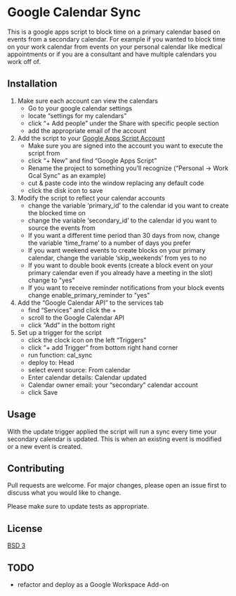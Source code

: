 # Google Calendar Sync

This is a google apps script to block time on a primary calendar based on events from a secondary calendar.  For example if you wanted to block time on your work calendar from events on your personal calendar like medical appointments or if you are a consultant and have multiple calendars you work off of.

## Installation

1. Make sure each account can view the calendars
   - Go to your google calendar settings
   - locate “settings for my calendars”
   - click “+ Add people” under the Share with specific people section
   - add the appropriate email of the account
2. Add the script to your [Google Apps Script Account](https://script.google.com/home) 
   - Make sure you are signed into the account you want to execute the script from
   - click “+ New” and find “Google Apps Script”
   - Rename the project to something you’ll recognize (“Personal -> Work Gcal Sync” as an example)
   - cut & paste code into the window replacing any default code
   - click the disk icon to save
3. Modify the script to reflect your calendar accounts
   - change the variable ‘primary_id’ to the calendar id you want to create the blocked time on
   - change the variable ‘secondary_id’ to the calendar id you want to source the events from
   - If you want a different time period than 30 days from now, change the variable ‘time_frame’ to a number of days you prefer
   - If you want weekend events to create blocks on your primary calendar, change the variable ‘skip_weekends’ from yes to no
   - If you want to double book events (create a block event on your primary calendar even if you already have a meeting in the slot) change to "yes"
   - If you want to receive reminder notifications from your block events change enable_primary_reminder to "yes"
4. Add the “Google Calendar API” to the services tab
   - find “Services” and click the +
   - scroll to the Google Calendar API
   - click “Add” in the bottom right
5. Set up a trigger for the script
   - click the clock icon on the left “Triggers”
   - click “+ add Trigger” from bottom right hand corner
   - run function: cal_sync
   - deploy to: Head
   - select event source: From calendar
   - Enter calendar details: Calendar updated
   - Calendar owner email: your “secondary” calendar account
   - click Save

## Usage

With the update trigger applied the script will run a sync every time your secondary calendar is updated.  This is when an existing event is modified or a new event is created.

## Contributing
Pull requests are welcome. For major changes, please open an issue first to discuss what you would like to change.

Please make sure to update tests as appropriate.

## License
[BSD 3](https://tldrlegal.com/license/bsd-3-clause-license-(revised))

## TODO
- refactor and deploy as a Google Workspace Add-on
